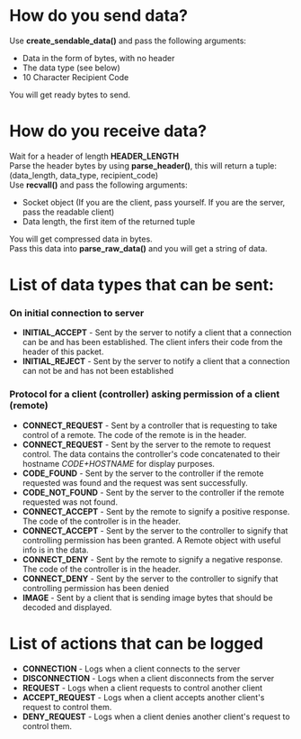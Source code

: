 # How do you send data?
Use **create_sendable_data()** and pass the following arguments:
- Data in the form of bytes, with no header
- The data type (see below)
- 10 Character Recipient Code

You will get ready bytes to send.

# How do you receive data?
Wait for a header of length **HEADER_LENGTH**\
Parse the header bytes by using **parse_header()**, this will return a tuple: (data_length, data_type, recipient_code)\
Use **recvall()** and pass the following arguments:
- Socket object (If you are the client, pass yourself. If you are the server, pass the readable client)
- Data length, the first item of the returned tuple

You will get compressed data in bytes.\
Pass this data into **parse_raw_data()** and you will get a string of data.

# List of data types that can be sent:
### On initial connection to server
* **INITIAL_ACCEPT** - Sent by the server to notify a client that a connection can be and has been established. The client infers their code from the header of this packet.
* **INITIAL_REJECT** - Sent by the server to notify a client that a connection can not be and has not been established
### Protocol for a client (controller) asking permission of a client (remote)
* **CONNECT_REQUEST** - Sent by a controller that is requesting to take control of a remote. The code of the remote is in the header.
* **CONNECT_REQUEST** - Sent by the server to the remote to request control. The data contains the controller's code concatenated to their hostname *CODE+HOSTNAME* for display purposes.
* **CODE_FOUND** - Sent by the server to the controller if the remote requested was found and the request was sent successfully.
* **CODE_NOT_FOUND** - Sent by the server to the controller if the remote requested was not found.
* **CONNECT_ACCEPT** - Sent by the remote to signify a positive response. The code of the controller is in the header.
* **CONNECT_ACCEPT** - Sent by the server to the controller to signify that controlling permission has been granted. A Remote object with useful info is in the data.
* **CONNECT_DENY** - Sent by the remote to signify a negative response. The code of the controller is in the header.
* **CONNECT_DENY** - Sent by the server to the controller to signify that controlling permission has been denied
* **IMAGE** - Sent by a client that is sending image bytes that should be decoded and displayed.

# List of actions that can be logged
* **CONNECTION** - Logs when a client connects to the server
* **DISCONNECTION** - Logs when a client disconnects from the server
* **REQUEST** - Logs when a client requests to control another client
* **ACCEPT_REQUEST** - Logs when a client accepts another client's request to control them.
* **DENY_REQUEST** - Logs when a client denies another client's request to control them.